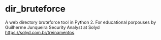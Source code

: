 # dir_bruteforce
A web directory bruteforce tool in Python 2. For educational porpouses by Guilherme Junqueira Security Analyst at Solyd https://solyd.com.br/treinamentos

